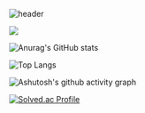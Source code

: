 ![header](https://capsule-render.vercel.app/api?type=waving&color=gradient&height=120&animation=fadeIn&section=footer&text=🚗🚘🚛&fontAlign=70)

![](https://github-profile-summary-cards.vercel.app/api/cards/profile-details?username=alsrbs&theme=default)

![Anurag's GitHub stats](https://github-readme-stats.vercel.app/api?username=alsrbs&show_icons=true&theme=merko&bg_color=00000000&locale=kr)

![Top Langs](https://github-readme-stats.vercel.app/api/top-langs/?username=alsrbs&langs_count=8&layout=compact)

![Ashutosh's github activity graph](https://github-readme-activity-graph.vercel.app/graph?username=alsrbs&theme=github-compact&hide_title=true&hide_border=ture)

[![Solved.ac Profile](http://mazassumnida.wtf/api/v2/generate_badge?boj=rlaalsrbs)](https://solved.ac/rlaalsrbs/)